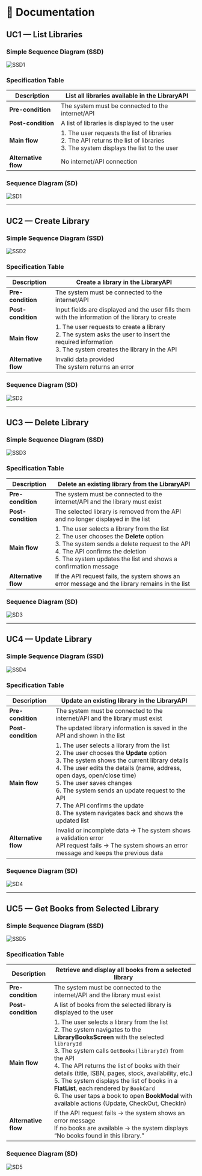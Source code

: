 # 📑 Documentation

## UC1 — List Libraries

### Simple Sequence Diagram (SSD)
![SSD1](./SSD/UC1-SSD.png)

### Specification Table
| **Description**       | List all libraries available in the LibraryAPI |
|------------------------|-----------------------------------------------|
| **Pre-condition**      | The system must be connected to the internet/API |
| **Post-condition**     | A list of libraries is displayed to the user  |
| **Main flow**          | 1. The user requests the list of libraries <br> 2. The API returns the list of libraries <br> 3. The system displays the list to the user |
| **Alternative flow**   | No internet/API connection |

### Sequence Diagram (SD)
![SD1](./SD/UC1-SD.png)


---

## UC2 — Create Library

### Simple Sequence Diagram (SSD)
![SSD2](./SSD/UC2-SSD.png)

### Specification Table
| **Description**       | Create a library in the LibraryAPI |
|------------------------|------------------------------------|
| **Pre-condition**      | The system must be connected to the internet/API |
| **Post-condition**     | Input fields are displayed and the user fills them with the information of the library to create |
| **Main flow**          | 1. The user requests to create a library <br> 2. The system asks the user to insert the required information <br> 3. The system creates the library in the API |
| **Alternative flow**   | Invalid data provided <br> The system returns an error |

### Sequence Diagram (SD)
![SD2](./SD/UC2-SD.png)

---

## UC3 — Delete Library

### Simple Sequence Diagram (SSD)
![SSD3](./SSD/UC3-SSD.png)

### Specification Table
| **Description**       | Delete an existing library from the LibraryAPI |
|------------------------|-----------------------------------------------|
| **Pre-condition**      | The system must be connected to the internet/API and the library must exist |
| **Post-condition**     | The selected library is removed from the API and no longer displayed in the list |
| **Main flow**          | 1. The user selects a library from the list <br> 2. The user chooses the **Delete** option <br> 3. The system sends a delete request to the API <br> 4. The API confirms the deletion <br> 5. The system updates the list and shows a confirmation message |
| **Alternative flow**   | If the API request fails, the system shows an error message and the library remains in the list |

### Sequence Diagram (SD)
![SD3](./SD/UC3-SD.png)

---

## UC4 — Update Library

### Simple Sequence Diagram (SSD)
![SSD4](./SSD/UC4-SSD.png)

### Specification Table
| **Description**       | Update an existing library in the LibraryAPI |
|------------------------|----------------------------------------------|
| **Pre-condition**      | The system must be connected to the internet/API and the library must exist |
| **Post-condition**     | The updated library information is saved in the API and shown in the list |
| **Main flow**          | 1. The user selects a library from the list <br> 2. The user chooses the **Update** option <br> 3. The system shows the current library details <br> 4. The user edits the details (name, address, open days, open/close time) <br> 5. The user saves changes <br> 6. The system sends an update request to the API <br> 7. The API confirms the update <br> 8. The system navigates back and shows the updated list |
| **Alternative flow**   | Invalid or incomplete data → The system shows a validation error <br> API request fails → The system shows an error message and keeps the previous data |

### Sequence Diagram (SD)
![SD4](./SD/UC4-SD.png)

---

## UC5 — Get Books from Selected Library

### Simple Sequence Diagram (SSD)
![SSD5](./SSD/UC5-SSD.png)

### Specification Table
| **Description**       | Retrieve and display all books from a selected library |
|------------------------|--------------------------------------------------------|
| **Pre-condition**      | The system must be connected to the internet/API and the library must exist |
| **Post-condition**     | A list of books from the selected library is displayed to the user |
| **Main flow**          | 1. The user selects a library from the list <br> 2. The system navigates to the **LibraryBooksScreen** with the selected `libraryId` <br> 3. The system calls `GetBooks(libraryId)` from the API <br> 4. The API returns the list of books with their details (title, ISBN, pages, stock, availability, etc.) <br> 5. The system displays the list of books in a **FlatList**, each rendered by `BookCard` <br> 6. The user taps a book to open **BookModal** with available actions (Update, CheckOut, CheckIn) |
| **Alternative flow**   | If the API request fails → the system shows an error message <br> If no books are available → the system displays “No books found in this library.” |

### Sequence Diagram (SD)
![SD5](./SD/UC5-SD.png)




